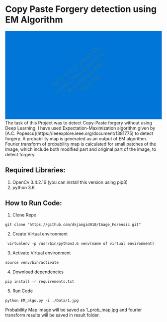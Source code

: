 # Copy Paste Forgery detection using EM Algorithm
<img src="image_forensic_gif.gif">
The task of this Project was to detect Copy-Paste forgery without using Deep Learning. I have used Expectation-Maximization algorithm given by [A.C. Popescu](https://ieeexplore.ieee.org/document/1381775) to detect forgery.  A probability map is generated as an output of EM algorithm. Fourier transform of probability map is calculated for small patches of the Image, which include both modified part and original part of the image, to detect forgery.

## Required Libraries:
   1. OpenCv 3.4.2.16 (you can install this version using pip3) 
   2. python 3.6 
  
## How to Run Code:
   1. Clone Repo
   ```
   git clone "https://github.com/dkjangid910/Image_Forensic.git"
   ```
   2. Create Virtual environment
   ```
    virtualenv -p /usr/bin/python3.6 venv(name of virtual environment)
   ```
   3. Activate Virtual environment
   ```
   source venv/bin/activate
   ```
   4. Download dependencies 
   ```
   pip install -r requirements.txt 
   ```
   5. Run Code
   ```
   python EM_algo.py -i ./Data/1.jpg 
   ``` 
   Probability Map image will be saved as 1_prob_map.jpg and fourier transform results will be saved in result folder.
